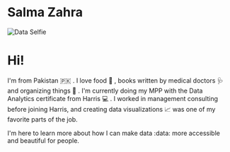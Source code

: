 # Salma Zahra

![Data Selfie](https://user-images.githubusercontent.com/102717994/192939557-3dde01c5-7262-4530-8626-ff59a688cb2c.jpeg)

# Hi! 

I'm from Pakistan :pakistan: .
I love food :stew: , books written by medical doctors :stethoscope: and organizing things :rainbow: .
I'm currently doing my MPP with the Data Analytics certificate from Harris :computer: .
I worked in management consulting before joining Harris, and creating data visualizations :chart_with_upwards_trend: was one of my favorite parts of the job.

 
I'm here to learn more about how I can make data :data: more accessible and beautiful for people. 

